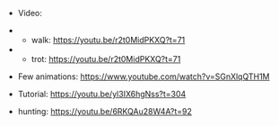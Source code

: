 - Video:
- - walk: https://youtu.be/r2t0MidPKXQ?t=71
- - trot: https://youtu.be/r2t0MidPKXQ?t=71


- Few animations: https://www.youtube.com/watch?v=SGnXlqQTH1M
- Tutorial: https://youtu.be/yl3IX6hgNss?t=304
- hunting: https://youtu.be/6RKQAu28W4A?t=92